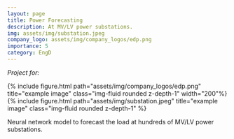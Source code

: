 ```yaml
---
layout: page
title: Power Forecasting
description: At MV/LV power substations.
img: assets/img/substation.jpeg
company_logo: assets/img/company_logos/edp.png
importance: 5
category: EngD
---
```


<div class="row justify-content-sm-center">
    <div class="col-sm mt-2 mt-md-0">
        <p><i>Project for:</i></p>
        {% include figure.html path="assets/img/company_logos/edp.png" title="example image" class="img-fluid rounded z-depth-1" width="200"%}
    </div>
    <div class="col-sm mt-10 mt-md-2">
        {% include figure.html path="assets/img/substation.jpeg" title="example image" class="img-fluid rounded z-depth-1" %}
    </div>
</div>

Neural network model to forecast the load at hundreds of MV/LV power substations.
